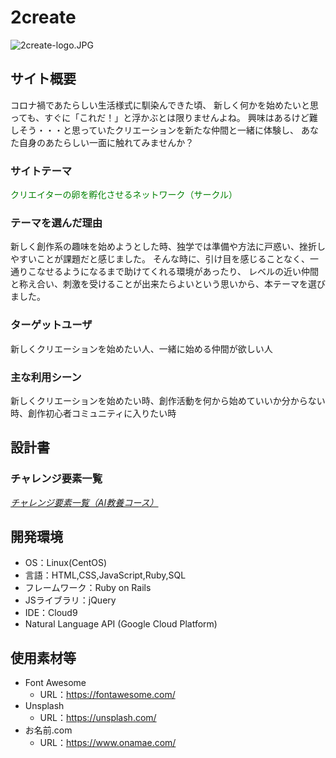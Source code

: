 # 2create
 ![2create-logo.JPG](xxxxxx/logo.JPG "2create-logo")


## サイト概要
コロナ禍であたらしい生活様式に馴染んできた頃、
新しく何かを始めたいと思っても、すぐに「これだ！」と浮かぶとは限りませんよね。
興味はあるけど難しそう・・・と思っていたクリエーションを新たな仲間と一緒に体験し、
あなた自身のあたらしい一面に触れてみませんか？

### サイトテーマ
<font color="Green">クリエイターの卵を孵化させるネットワーク（サークル）</font>

### テーマを選んだ理由
新しく創作系の趣味を始めようとした時、独学では準備や方法に戸惑い、挫折しやすいことが課題だと感じました。
そんな時に、引け目を感じることなく、一通りこなせるようになるまで助けてくれる環境があったり、
レベルの近い仲間と称え合い、刺激を受けることが出来たらよいという思いから、本テーマを選びました。

### ターゲットユーザ
新しくクリエーションを始めたい人、一緒に始める仲間が欲しい人

### 主な利用シーン
新しくクリエーションを始めたい時、創作活動を何から始めていいか分からない時、創作初心者コミュニティに入りたい時


## 設計書
### チャレンジ要素一覧
[*チャレンジ要素一覧（AI教養コース）*](https://docs.google.com/spreadsheets/d/1dN4vwTJr5CT3FFcdH9HrYVmUCJgh50MfIdl2hcLT4YE/edit#gid=0)


## 開発環境
- OS：Linux(CentOS)
- 言語：HTML,CSS,JavaScript,Ruby,SQL
- フレームワーク：Ruby on Rails
- JSライブラリ：jQuery
- IDE：Cloud9
- Natural Language API (Google Cloud Platform)


## 使用素材等
- Font Awesome
  - URL：https://fontawesome.com/
- Unsplash
  - URL：https://unsplash.com/
- お名前.com
  - URL：https://www.onamae.com/
